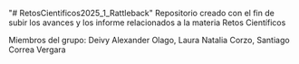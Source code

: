 "# RetosCientificos2025_1_Rattleback" 
Repositorio creado con el fin de subir los avances y los informe relacionados a la materia Retos Científicos 

Miembros del grupo: Deivy Alexander Olago, Laura Natalia Corzo, Santiago Correa Vergara
